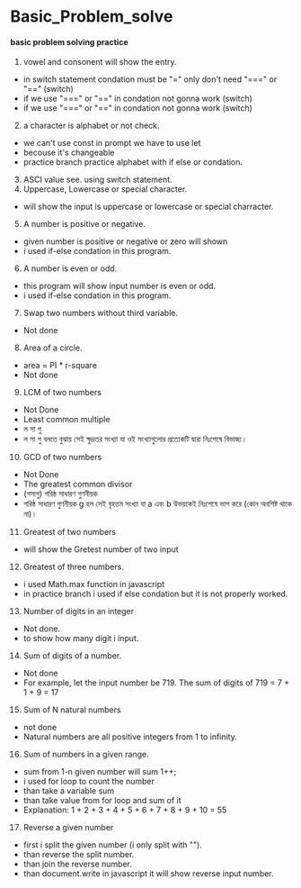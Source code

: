 # Basic_Problem_solve
#### basic problem solving practice
1. vowel and consonent will show the entry.
- in switch statement condation must be "=" only don't need "===" or "==" (switch)
- if we use "===" or "==" in condation not gonna work (switch)
- if we use "===" or "==" in condation not gonna work (switch)
2. a character is alphabet or not check. 
- we can't use const in prompt we have to use let
- becouse it's changeable 
- practice branch practice alphabet with if else or condation.
3. ASCI value see. using switch statement.
4. Uppercase, Lowercase or special character.
- will show the input is uppercase or lowercase or special charracter.
5. A number is positive or negative.
- given number is positive or negative or zero will shown
- i used if-else condation in this program.
6. A number is even or odd.
- this program will show input number is even or odd.
- i used if-else condation in this program.
7. Swap two numbers without third variable.
- Not done
8. Area of a circle.
- area = PI * r-square
- Not done
9. LCM of two numbers
- Not Done
- Least common multiple
- ল সা গু
- ল সা গু বলতে বুঝায় সেই ক্ষুদ্রতর সংখ্যা যা ওই সংখ্যাগুলোর প্রত্যেকটি দ্বারা নিঃশেষে বিভাজ্য।
10. GCD of two numbers
- Not Done
- The greatest common divisor 
- (গসাগু) গরিষ্ঠ সাধারণ গুণনীয়ক
- গরিষ্ঠ সাধারণ গুণনীয়ক g হল সেই বৃহত্তম সংখ্যা যা a এবং b উভয়কেই নিঃশেষে ভাগ করে (কোন অবশিষ্ট থাকে না)।
11. Greatest of two numbers
- will show the Gretest number of two input
12. Greatest of three numbers.
- i used Math.max function in javascript
- in practice branch i used if else condation but it is not properly worked.
13. Number of digits in an integer
- Not done.
- to show how many digit i input.
14. Sum of digits of a number.
- Not done
- For example, let the input number be 719. The sum of digits of 719 = 7 + 1 + 9 = 17
15. Sum of N natural numbers
- not done
- Natural numbers are all positive integers from 1 to infinity.
16. Sum of numbers in a given range.
- sum from 1-n given number will sum 1++;
- i used for loop to count the number 
- than take a variable sum
- than take value from for loop and sum of it
- Explanation: 1 + 2 + 3 + 4 + 5 + 6 + 7 + 8 + 9 + 10 = 55
17. Reverse a given number
- first i split the given number (i only split with "").
- than reverse the split number.
- than join the reverse number.
- than document.write in javascript it will show reverse input number.
